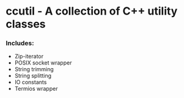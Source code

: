 # ccutil - A collection of C++ utility classes

### Includes:
- Zip-iterator
- POSIX socket wrapper
- String trimming
- String splitting
- IO constants
- Termios wrapper
